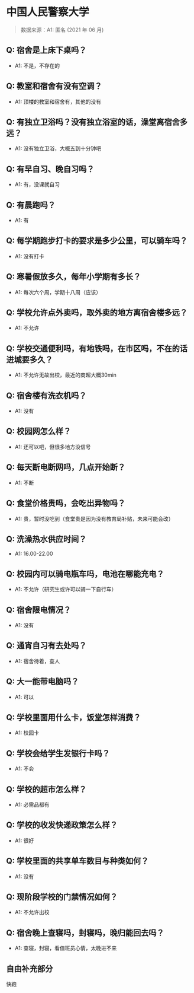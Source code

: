 # 中国人民警察大学

> 数据来源：A1: 匿名 (2021 年 06 月)

## Q: 宿舍是上床下桌吗？

- A1: 不是，不存在的

## Q: 教室和宿舍有没有空调？

- A1: 顶楼的教室和宿舍有，其他的没有

## Q: 有独立卫浴吗？没有独立浴室的话，澡堂离宿舍多远？

- A1: 没有独立卫浴，大概五到十分钟吧

## Q: 有早自习、晚自习吗？

- A1: 有，没课就自习

## Q: 有晨跑吗？

- A1: 有

## Q: 每学期跑步打卡的要求是多少公里，可以骑车吗？

- A1: 没有打卡

## Q: 寒暑假放多久，每年小学期有多长？

- A1: 每次六个周，学期十八周（应该）

## Q: 学校允许点外卖吗，取外卖的地方离宿舍楼多远？

- A1: 不允许

## Q: 学校交通便利吗，有地铁吗，在市区吗，不在的话进城要多久？

- A1: 不允许无故出校，最近的商超大概30min

## Q: 宿舍楼有洗衣机吗？

- A1: 没有

## Q: 校园网怎么样？

- A1: 还可以吧，但很多地方没信号

## Q: 每天断电断网吗，几点开始断？

- A1: 不断

## Q: 食堂价格贵吗，会吃出异物吗？

- A1: 贵，暂时没吃到（食堂贵是因为没有教育局补贴，未来可能会改）

## Q: 洗澡热水供应时间？

- A1: 16.00-22.00

## Q: 校园内可以骑电瓶车吗，电池在哪能充电？

- A1: 不允许（研究生或许可以骑一下自行车）

## Q: 宿舍限电情况？

- A1: 没有

## Q: 通宵自习有去处吗？

- A1: 宿舍待着，查人

## Q: 大一能带电脑吗？

- A1: 可以

## Q: 学校里面用什么卡，饭堂怎样消费？

- A1: 校园卡

## Q: 学校会给学生发银行卡吗？

- A1: 不会

## Q: 学校的超市怎么样？

- A1: 必需品都有

## Q: 学校的收发快递政策怎么样？

- A1: 很好

## Q: 学校里面的共享单车数目与种类如何？

- A1: 没有

## Q: 现阶段学校的门禁情况如何？

- A1: 不允许出校

## Q: 宿舍晚上查寝吗，封寝吗，晚归能回去吗？

- A1: 查寝，封寝，看值班员心情，太晚进不来

## 自由补充部分

快跑